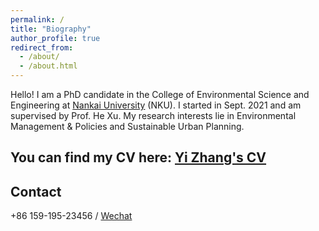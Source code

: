 ```yaml
---
permalink: /
title: "Biography"
author_profile: true
redirect_from: 
  - /about/
  - /about.html
---
```


Hello! I am a PhD candidate in the College of Environmental Science and Engineering at [Nankai University](https://env.nankai.edu.cn/) (NKU). I started in Sept. 2021 and am supervised by Prof. He Xu. My research interests lie in Environmental Management & Policies and Sustainable Urban Planning. 

You can find my CV here: [Yi Zhang's CV](../assets/CV.pdf)
------

Contact
------
+86 159-195-23456 / [Wechat](../images/wechat.jpg)

